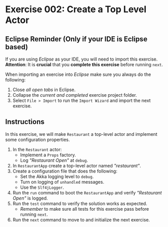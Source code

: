 # Exercise 002: Create a Top Level Actor

## Eclipse Reminder (Only if your IDE is Eclipse based)

If you are using *Eclipse* as your IDE, you will need to import this exercise. **Attention**: It is **crucial** that you **complete this exercise** before running `next`.

When importing an exercise into *Eclipse* make sure you always do the following:

1. Close *all open tabs* in Eclipse.
2. Collapse the *current and completed* exercise project folder.
3. Select `File > Import` to run the `Import Wizard` and import the next exercise.

## Instructions

In this exercise, we will make `Restaurant` a top-level actor and implement some configuration properties.

1. In the `Restaurant` actor:
    - Implement a `Props` factory.
    - Log *"Restaurant Open"* at `debug`.
2. In `RestaurantApp` create a top-level actor named *"restaurant"*.
3. Create a configuration file that does the following:
    - Set the Akka logging level to `debug`.
    - Turn on logging of `unhandled` messages.
    - Use the `Slf4jLogger`.
4. Run the `run` command to boot the `RestaurantApp` and verify *"Restaurant Open"* is logged.
5. Run the `test` command to verify the solution works as expected.
    - *Remember* to make sure all tests for this exercise pass before running `next`.
6. Run the `next` command to move to and initialize the next exercise.
